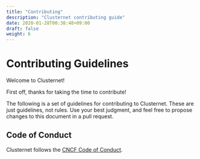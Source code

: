 ```yaml
---
title: "Contributing"
description: "Clusternet contributing guide"
date: 2020-01-28T00:38:48+09:00
draft: false
weight: 6
---
```


# Contributing Guidelines

Welcome to Clusternet!

First off, thanks for taking the time to contribute!

The following is a set of guidelines for contributing to Clusternet. These are just guidelines, not rules. Use your best judgment, and feel free to propose changes to this document in a pull request.

## Code of Conduct

Clusternet follows the [CNCF Code of Conduct](https://github.com/cncf/foundation/blob/master/code-of-conduct.md).

